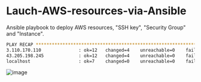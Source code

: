 # Lauch-AWS-resources-via-Ansible
Ansible playbook to deploy AWS resources, "SSH key", "Security Group" and "Instance".

```sh
PLAY RECAP **************************************************************************************************************************************
3.110.170.110              : ok=12   changed=4    unreachable=0    failed=0    skipped=0    rescued=0    ignored=0
43.205.198.245             : ok=12   changed=4    unreachable=0    failed=0    skipped=0    rescued=0    ignored=0
localhost                  : ok=7    changed=0    unreachable=0    failed=0    skipped=1    rescued=0    ignored=0
```

![image](https://user-images.githubusercontent.com/117455666/221665980-47e13dc6-5e2d-4e3b-bf54-c36f0af0cf08.png)

